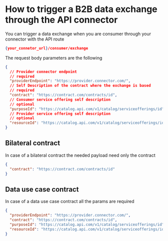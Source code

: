 # How to trigger a B2B data exchange through the API connector
You can trigger a data exchange when you are consumer through your connector with the API route
```json
{your_connetor_url}/consumer/exchange
```
The request body parameters are the following
```json
{
  // Provider connector endpoint
  // required
  "providerEndpoint": "https://provider.connector.com/",
  // Self Description of the contract where the exchange is based
  // required
  "contract": "https://contract.com/contracts/id",
  // Consumer service offering self description
  // optional
  "purposeId": "https://catalog.api.com/v1/catalog/serviceofferings/id",
  // Provider service offering self description
  // optional
  "resourceId": "https://catalog.api.com/v1/catalog/serviceofferings/id"
}
```

## Bilateral contract

In case of a bilateral contract the needed payload need only the contract
```json
{
  "contract": "https://contract.com/contracts/id"
}
```

## Data use case contract
In case of a data use case contract all the params are required

```json
{
  "providerEndpoint": "https://provider.connector.com/",
  "contract": "https://contract.com/contracts/id",
  "purposeId": "https://catalog.api.com/v1/catalog/serviceofferings/id",
  "resourceId": "https://catalog.api.com/v1/catalog/serviceofferings/id"
}
```
